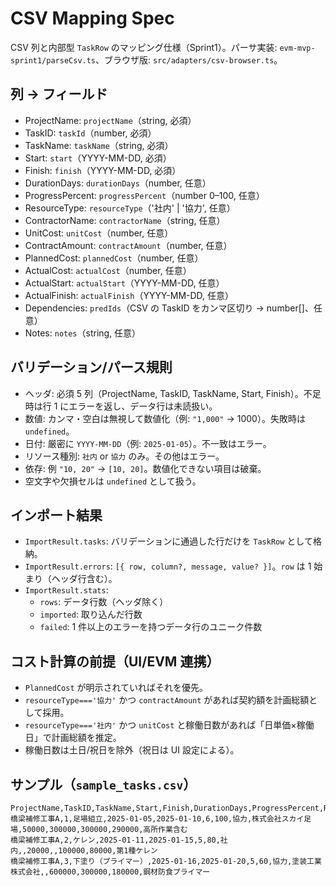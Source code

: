 # CSV Mapping Spec

CSV 列と内部型 `TaskRow` のマッピング仕様（Sprint1）。パーサ実装: `evm-mvp-sprint1/parseCsv.ts`、ブラウザ版: `src/adapters/csv-browser.ts`。

## 列 → フィールド
- ProjectName: `projectName`（string, 必須）
- TaskID: `taskId`（number, 必須）
- TaskName: `taskName`（string, 必須）
- Start: `start`（YYYY-MM-DD, 必須）
- Finish: `finish`（YYYY-MM-DD, 必須）
- DurationDays: `durationDays`（number, 任意）
- ProgressPercent: `progressPercent`（number 0–100, 任意）
- ResourceType: `resourceType`（'社内' | '協力', 任意）
- ContractorName: `contractorName`（string, 任意）
- UnitCost: `unitCost`（number, 任意）
- ContractAmount: `contractAmount`（number, 任意）
- PlannedCost: `plannedCost`（number, 任意）
- ActualCost: `actualCost`（number, 任意）
- ActualStart: `actualStart`（YYYY-MM-DD, 任意）
- ActualFinish: `actualFinish`（YYYY-MM-DD, 任意）
- Dependencies: `predIds`（CSV の TaskID をカンマ区切り → number[]、任意）
- Notes: `notes`（string, 任意）

## バリデーション/パース規則
- ヘッダ: 必須 5 列（ProjectName, TaskID, TaskName, Start, Finish）。不足時は行 1 にエラーを返し、データ行は未読扱い。
- 数値: カンマ・空白は無視して数値化（例: `"1,000"` → 1000）。失敗時は `undefined`。
- 日付: 厳密に `YYYY-MM-DD`（例: `2025-01-05`）。不一致はエラー。
- リソース種別: `社内` or `協力` のみ。その他はエラー。
- 依存: 例 `"10, 20"` → `[10, 20]`。数値化できない項目は破棄。
- 空文字や欠損セルは `undefined` として扱う。

## インポート結果
- `ImportResult.tasks`: バリデーションに通過した行だけを `TaskRow` として格納。
- `ImportResult.errors`: `[{ row, column?, message, value? }]`。`row` は 1 始まり（ヘッダ行含む）。
- `ImportResult.stats`:
  - `rows`: データ行数（ヘッダ除く）
  - `imported`: 取り込んだ行数
  - `failed`: 1 件以上のエラーを持つデータ行のユニーク件数

## コスト計算の前提（UI/EVM 連携）
- `PlannedCost` が明示されていればそれを優先。
- `resourceType==='協力'` かつ `contractAmount` があれば契約額を計画総額として採用。
- `resourceType==='社内'` かつ `unitCost` と稼働日数があれば「日単価×稼働日」で計画総額を推定。
- 稼働日数は土日/祝日を除外（祝日は UI 設定による）。

## サンプル（`sample_tasks.csv`）
```csv
ProjectName,TaskID,TaskName,Start,Finish,DurationDays,ProgressPercent,ResourceType,ContractorName,UnitCost,ContractAmount,PlannedCost,ActualCost,Notes
橋梁補修工事A,1,足場組立,2025-01-05,2025-01-10,6,100,協力,株式会社スカイ足場,50000,300000,300000,290000,高所作業含む
橋梁補修工事A,2,ケレン,2025-01-11,2025-01-15,5,80,社内,,20000,,100000,80000,第1種ケレン
橋梁補修工事A,3,下塗り（プライマー）,2025-01-16,2025-01-20,5,60,協力,塗装工業株式会社,,600000,300000,180000,鋼材防食プライマー
```

